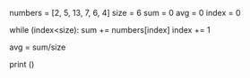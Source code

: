 numbers = [2, 5, 13, 7, 6, 4]
size = 6
sum = 0
avg = 0
index = 0

while (index<size):
sum += numbers[index]
index += 1
  
avg = sum/size

print ()